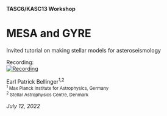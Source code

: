 **TASC6/KASC13 Workshop**

MESA and GYRE
===
Invited tutorial on making stellar models for asteroseismology

Recording: \
[![Recording](https://i.imgur.com/5tnfIOP.png)](https://www.youtube.com/watch?v=6pLegYZVCLM)

Earl Patrick Bellinger<sup>1,2</sup>\
<sub><sup>1</sup> Max Planck Institute for Astrophysics, Germany</sub>\
<sub><sup>2</sup> Stellar Astrophysics Centre, Denmark</sub>

*July 12, 2022*
